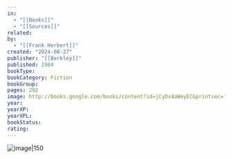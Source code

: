 ```yaml
---
in:
  - "[[Books]]"
  - "[[Sources]]"
related: 
by:
  - "[[Frank Herbert]]"
created: "2024-08-27"
publisher: "[[Berkley]]"
published: 1984
bookType: 
bookCategory: Fiction
bookGroup: 
pages: 292
image: http://books.google.com/books/content?id=jCyDx4aWeyEC&printsec=frontcover&img=1&zoom=1&source=gbs_api
year: 
yearXP: 
yearXPL: 
bookStatus: 
rating:
---
```


![image|150](http://books.google.com/books/content?id=jCyDx4aWeyEC&printsec=frontcover&img=1&zoom=1&source=gbs_api)